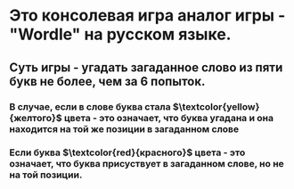 # Это консолевая игра аналог игры  - "Wordle" на русском языке.

## Суть игры - угадать загаданное слово из пяти букв не более, чем за 6 попыток.

### В случае, если в слове буква стала $\textcolor{yellow}{желтого}$  цвета - это означает, что буква угадана и она находится на той же позиции в загаданном слове
### Если буква $\textcolor{red}{красного}$ цвета - это означает, что буква присуствует в загаданном слове, но не на той позиции.
